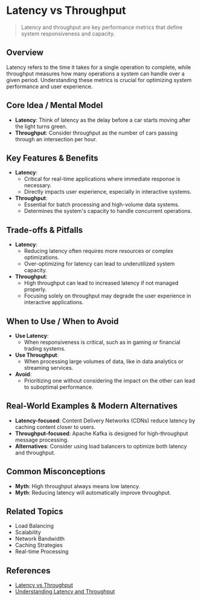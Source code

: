 # Latency vs Throughput

> Latency and throughput are key performance metrics that define system responsiveness and capacity.

## Overview
Latency refers to the time it takes for a single operation to complete, while throughput measures how many operations a system can handle over a given period. Understanding these metrics is crucial for optimizing system performance and user experience.

## Core Idea / Mental Model
- **Latency**: Think of latency as the delay before a car starts moving after the light turns green.
- **Throughput**: Consider throughput as the number of cars passing through an intersection per hour.

## Key Features & Benefits
- **Latency**:
  - Critical for real-time applications where immediate response is necessary.
  - Directly impacts user experience, especially in interactive systems.
- **Throughput**:
  - Essential for batch processing and high-volume data systems.
  - Determines the system's capacity to handle concurrent operations.

## Trade-offs & Pitfalls
- **Latency**:
  - Reducing latency often requires more resources or complex optimizations.
  - Over-optimizing for latency can lead to underutilized system capacity.
- **Throughput**:
  - High throughput can lead to increased latency if not managed properly.
  - Focusing solely on throughput may degrade the user experience in interactive applications.

## When to Use / When to Avoid
- **Use Latency**:
  - When responsiveness is critical, such as in gaming or financial trading systems.
- **Use Throughput**:
  - When processing large volumes of data, like in data analytics or streaming services.
- **Avoid**:
  - Prioritizing one without considering the impact on the other can lead to suboptimal performance.

## Real-World Examples & Modern Alternatives
- **Latency-focused**: Content Delivery Networks (CDNs) reduce latency by caching content closer to users.
- **Throughput-focused**: Apache Kafka is designed for high-throughput message processing.
- **Alternatives**: Consider using load balancers to optimize both latency and throughput.

## Common Misconceptions
- **Myth**: High throughput always means low latency.
- **Myth**: Reducing latency will automatically improve throughput.

## Related Topics
- Load Balancing
- Scalability
- Network Bandwidth
- Caching Strategies
- Real-time Processing

## References
- [Latency vs Throughput](https://www.cloudflare.com/learning/performance/glossary/latency-vs-throughput/)  
- [Understanding Latency and Throughput](https://aws.amazon.com/architecture/well-architected/)